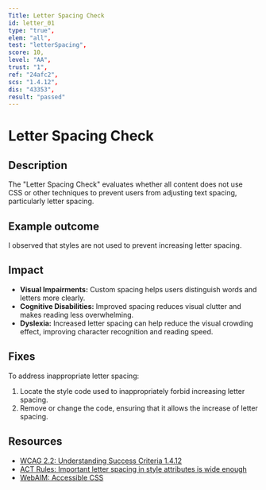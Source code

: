 ```yaml
---
Title: Letter Spacing Check
id: letter_01
type: "true",
elem: "all",
test: "letterSpacing",
score: 10,
level: "AA",
trust: "1",
ref: "24afc2",
scs: "1.4.12",
dis: "43353",
result: "passed"
---
```


# Letter Spacing Check

## Description

The "Letter Spacing Check" evaluates whether all content does not use CSS or other techniques to prevent users from adjusting text spacing, particularly letter spacing.

## Example outcome

I observed that styles are not used to prevent increasing letter spacing.

## Impact

- **Visual Impairments:** Custom spacing helps users distinguish words and letters more clearly.
- **Cognitive Disabilities:** Improved spacing reduces visual clutter and makes reading less overwhelming.
- **Dyslexia:** Increased letter spacing can help reduce the visual crowding effect, improving character recognition and reading speed.

## Fixes

To address inappropriate letter spacing:

1. Locate the style code used to inappropriately forbid increasing letter spacing.
2. Remove or change the code, ensuring that it allows the increase of letter spacing.

## Resources

- [WCAG 2.2: Understanding Success Criteria 1.4.12](https://www.w3.org/WAI/WCAG22/Understanding/text-spacing)
- [ACT Rules: Important letter spacing in style attributes is wide enough](https://www.w3.org/WAI/standards-guidelines/act/rules/24afc2/)
- [WebAIM: Accessible CSS](https://webaim.org/techniques/css/)
